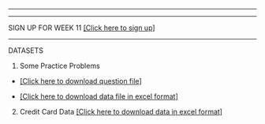 ---------------------------------
---------------------------------
SIGN UP FOR WEEK 11  [[Click here to sign up]](https://docs.google.com/forms/d/e/1FAIpQLSe6PJL8m2PsRnuBuGUfwGbVX_F0Dzs0317dW6ZXfrGARF3ksA/viewform?usp=pp_url)

---------------------------------


DATASETS 

1. Some Practice Problems 

 * [[Click here to download question file]]( ) 

 * [[Click here to download data file in excel format]]()


2. Credit Card Data [[Click here to download data in excel format]](https://www.dropbox.com/sh/zm9grjzo5z9zsqx/AABYuGUZce0LrLScxP2ZbtF8a?dl=0)


